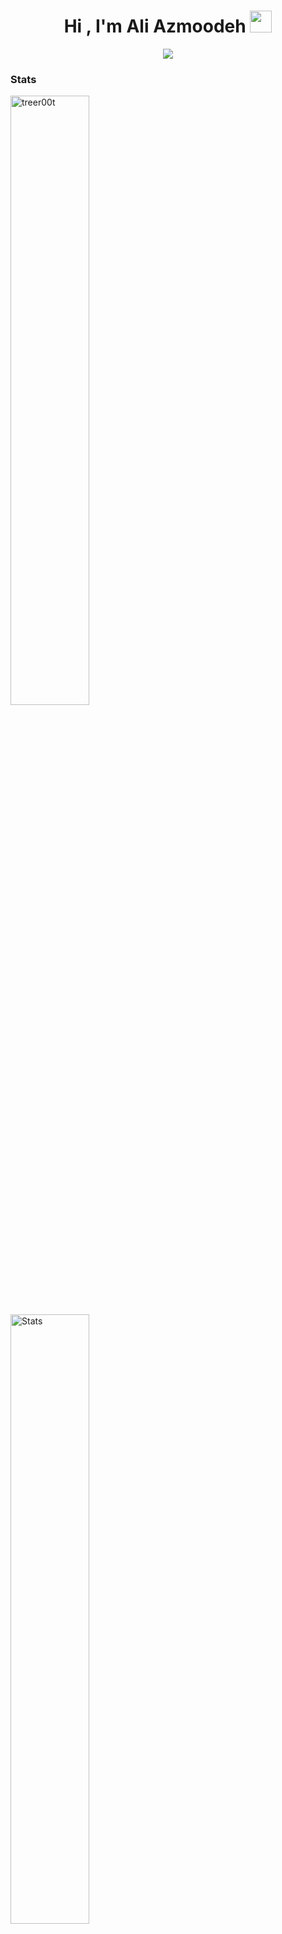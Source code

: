 <h1 align="center">Hi , I'm Ali Azmoodeh <img src="https://media.giphy.com/media/hvRJCLFzcasrR4ia7z/giphy.gif" width="35"></h1>

<p align="center">
 <a href="https://github.com/DenverCoder1/readme-typing-svg"><img src="https://readme-typing-svg.herokuapp.com?lines=Android+Developer;Backend+Developer;Always%20learning%20new%20things&center=true&width=500&height=50&font=georgia&color=%23F7BC01"></a>
</p>

### Stats

<img width="50%" src="https://github-readme-stats.vercel.app/api/top-langs?username=treer00t&show_icons=true&locale=en&layout=compact&theme=onedark&hide_border=true" alt="treer00t" />

<img width="50%" alt="Stats" src="https://github-readme-stats.vercel.app/api?&count_private=true&include_all_commits=true&username=treer00t&theme=onedark&custom_title=GitHub+Stats&hide_border=true"/>
 
### Bio
  
   -  I like to Code And Design .
   -  I love learning And challenge .
   -  I am a Junior Android Developer .

### Skills

   -  Java
   -  Kotlin
   -  Node.js
   -  Android

### Databases

   -  Mysql
   -  MongoDb

### Let's Connect

   -  <a href="mailto:treeroot.ir@gmail.com" >Email</a>
   -  <a href="https://treer00t.github.io/" >Website</a>
   -  <a href="https://t.me/TREER00T" >Telegram</a>
